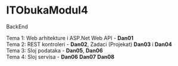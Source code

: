 # ITObukaModul4
BackEnd

Tema 1: Web arhitekture i ASP.Net Web API - **Dan01**  
Tema 2: REST kontroleri - **Dan02**, Zadaci (Projekat) **Dan03** i **Dan04**  
Tema 3: Sloj podataka - **Dan05**, **Dan06**  
Tema 4: Sloj servisa - **Dan06** **Dan07** **Dan08** 
